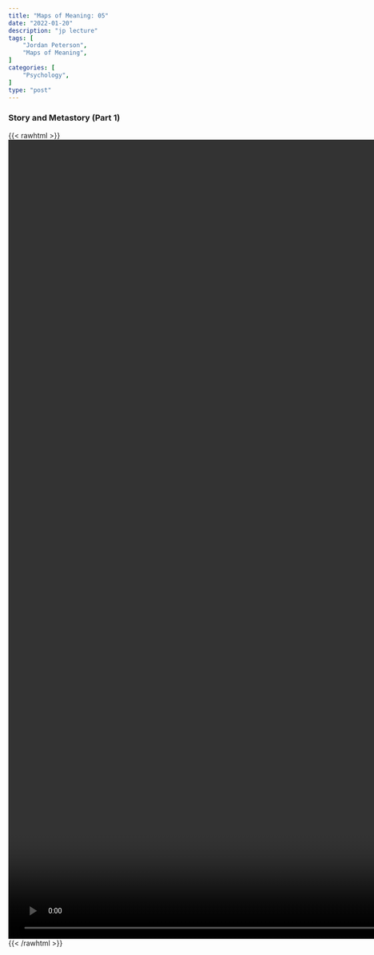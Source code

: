 ```yaml
---
title: "Maps of Meaning: 05"
date: "2022-01-20"
description: "jp lecture"
tags: [
    "Jordan Peterson",
    "Maps of Meaning",
]
categories: [
    "Psychology",
]
type: "post"
---
```

### Story and Metastory (Part 1)
{{< rawhtml >}}
    <video style="height:40vh;width:auto" overflow="hidden" controls>
        <source src="https://lectures.dev00ps.com/maps-of-meaning/2017%20Maps%20of%20Meaning%2005%20-%20Story%20and%20Metastory%20%28Part%201%29.mp4" type="video/mp4"> 
    </video>
{{< /rawhtml >}}